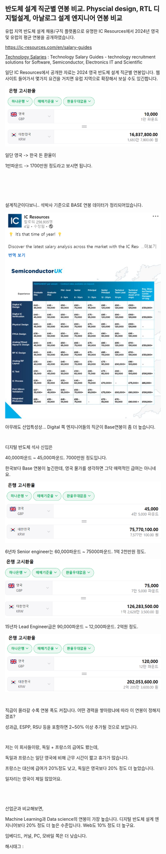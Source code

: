 ## 반도체 설계 직군별 연봉 비교. Physcial design, RTL 디지털설계, 아날로그 설계 엔지니어 연봉 비교

유럽 지역 반도체 설계 채용/구직 플랫폼으로 유명한 IC Resources에서 2024년 영국 및 유럽의 평균 연봉을 공개하였습니다.

https://ic-resources.com/en/salary-guides

[Technology Salaries](https://ic-resources.com/en/salary-guides) : Technology Salary Guides - technology recruitment solutions for Software, Semiconductor, Electronics IT and Scientific

일단 IC Resources에서 공개한 자료는 2024 영국 반도체 설계 직군별 연봉입니다. 웹사이트 들어가서 몇가지 요건을 거치면 유럽 지역으로 확장해서 보실 수도 있긴합니다.

![1](./asset/1.png)

일단 영국 -> 한국 돈 환율이

1만파운드 -> 1700만원 정도라고 보시면 됩니다.

​

​

​

설계직군이다보니.. 석박사 기준으로 BASE 연봉 데이터가 정리되어있습니다.

![2](./asset/2.png)

아무래도 산업특성상... Digital 쪽 엔지니어들의 직군이 Base연봉이 좀 더 높습니다.

​

디지털 반도체 석사 신입은

40,000파운드 ~ 45,000파운드. 7000만원 정도입니다.

한국보다 Base 연봉이 높긴한데, 영국 물가를 생각하면 그닥 매력적인 급여는 아니네요.

![3](./asset/3.png)

6년차 Senior engineer는 60,000파운드 ~ 75000파운드. 1억 2천만원 정도.

![4](./asset/4.png)

15년차 Lead Engineer급은 90,000파운드 ~ 12,000파운드. 2억원 정도.

![5](./asset/5.png)

​

직급이 올라갈 수록 연봉 폭도 커집니다. 어떤 경력을 쌓아왔냐에 따라 이 연봉이 정해지겠죠?

성과급, ESPP, RSU 등을 포함하면 2~50% 이상 추가될 것으로 보입니다.

​

저는 이 회사들이랑, 독일 + 프랑스의 급여도 봤는데,

독일과 프랑스는 일단 영국에 비해 근무 시간이 짧고 휴가가 많습니다.

프랑스는 대신에 급여가 20%정도 낮고, 독일은 영국보다 20% 정도 더 높았습니다.

일자리는 영국이 제일 많았어요.

​

​

산업군과 비교해보면,

Machine Learning과 Data science의 연봉이 가장 높습니다. 디지털 반도체 설계 엔지니어보다 20% 정도 더 높은 수준입니다. Web도 10% 정도 더 높구요.

임베디드, 커널, PC, 모바일 쪽은 더 낮습니다.

 해시태그 : 